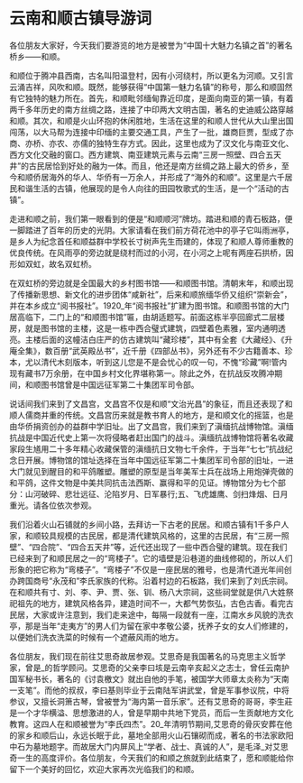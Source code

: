 # 云南和顺古镇导游词
各位朋友大家好，今天我们要游览的地方是被誉为“中国十大魅力名镇之首”的著名桥乡——和顺。

和顺位于腾冲县西南，古名叫阳温登村，因有小河绕村，所以更名为河顺。又引言云涌吉祥，风吹和顺。既然，能够获得“中国第一魅力名镇”的称号，那么和顺固然有它独特的魅力所在。首先，和顺毗邻缅甸靠近印度，是面向南亚的第一镇，有着两千多年历史的南方丝绸之路，连接了中印两大文明古国，著名的史迪威公路穿越和顺。其次，和顺是火山环抱的休闲胜地，生活在这里的和顺人世代从大山里出国闯荡，以大马帮为连接中印缅的主要交通工具，产生了一批，雄商巨贾，型成了亦商、亦桥、亦农、亦儒的独特生存方式。因此，这里也成为了汉文化与南亚文化、西方文化交融的窗口。西方建筑、南亚建筑元素与云南“三房一照壁、四合五天井”的古民居恰到好处的融为一体。而且，他还是南方丝绸之路上最大的侨乡，至今和顺侨居海外的华人、华侨有一万余人，并形成了“海外的和顺”。这里是六千居民和谐生活的古镇，他展现的是令人向往的田园牧歌式的生活，是一个“活动的古镇”。

走进和顺之前，我们第一眼看到的便是“和顺顺河”牌坊。踏进和顺的青石板路，便一脚踏进了百年的历史的光阴。大家请看在我们前方荷花池中的亭子它叫雨洲亭，是乡人为纪念首任和顺益群中学校长寸树声先生而建的，体现了和顺人尊师重教的优良传统。在风雨亭的旁边就是绕村而过的小河，在小河之上呢有两座石拱桥，因形如双虹，故名双虹桥。

在双虹桥的旁边就是全国最大的乡村图书馆——和顺图书馆。清朝末年，和顺出现了传播新思想、新文化的进步团体“咸新社”，后来和顺旅缅华侨又组织“崇新会”，并在本乡成立“阅书报社”。1920_年“阅书报社”扩建为图书馆。和顺图书馆的大门居高临下，二门上的“和顺图书馆”匾，由胡适题写。前面这栋半亭回廊式二层楼房，就是图书馆的主楼，这是一栋中西合璧式建筑，四壁着色素雅，室内通明透亮。主楼后面的这幢洁白庄严的仿古建筑叫“藏珍楼”，其中有全套《大藏经》、《升庵全集》，数百册“武英殿丛书”，近千册《四部丛书》，另外还有不少古籍善本、珍本，尤以清代木刻版本，听到这儿您是不是会忧心的叹一句，不愧“珍藏”啊!管内现有藏书7万余册，在中国乡村文化界堪称第一。除此之外，在抗战反攻腾冲期间，和顺图书馆曾是中国远征军第二十集团军司令部。

说话间我们来到了文昌宫，文昌宫不仅是和顺“文治光昌”的象征，而且还表现了和顺人儒商并重的传统。文昌宫历来就是教书育人的地方，是和顺文化的摇篮，也是由华侨捐资创办的益群中学旧址。出了文昌宫，我们来到了滇缅抗战博物馆。滇缅抗战是中国近代史上第一次将侵略者赶出国门的战斗。滇缅抗战博物馆将著名收藏家段生馗用二十多年精心收藏保管的滇缅抗日文物七千余件，于当年“七七”抗战纪念日开展。博物馆的馆址选择在当年中国远征军第二十集团军司令部的旧址，一进大门就见到醒目的和平鸽雕塑。雕塑的原型是当年美军士兵在战场上用炮弹壳做的和平鸽，这件文物是中美共同抗击法西斯、赢得和平的见证。博物馆分为七个部分：山河破碎、悲壮远征、沦陷岁月、日军暴行;五、飞虎雄鹰、剑扫烽烟、日月重光。请各位依次参观。

我们沿着火山石铺就的乡间小路，去拜访一下古老的民居。和顺古镇有1千多户人家，和顺较具规模的古民居，都是清代建筑风格的，这里的古民居，有“三房一照壁”、“四合院”、“四合五天井”等，近代还出现了一些中西合璧的建筑。现在我们已经来到了和顺民居之一的“弯楼子”。它的墙壁是沿巷道的曲线修砌的，所以人们形象的把它称为“弯楼子”。“弯楼子”不仅是一座民居的雅号，也是清代道光年间创办跨国商号“永茂和”李氏家族的代称。沿着村边的石板路，我们来到了刘氏宗祠。在和顺共有寸、刘、李、尹、贾、张、钏、杨八大宗祠，这些祠堂就是供八大姓祭祀祖先的地方，建筑风格各异，建造时间不一，大都气势恢弘，古色古香。看完古民居，大家或许注意到，我们走来途中，每隔一段就有一座，江南水乡风貌的洗衣亭，那是当年“走夷方”的男人们为留在家中孝敬公婆，抚养子女的女人们修建的，以便她们洗衣洗菜的时候有一个遮蔽风雨的地方。

各位朋友，我们现在前往艾思奇故居参观。艾思奇是我国著名的马克思主义哲学家，曾是_的哲学顾问。艾思奇的父亲李曰垓是云南辛亥起义之志士，曾任云南护国军秘书长，著名的《讨袁檄文》就出自他的手笔，被国学大师章太炎称为“天南一支笔”。而他的叔叔，李曰基则毕业于云南陆军讲武堂，曾是军事参议院，中将参议，又擅长洞箫古琴，曾被誉为“海内第一音乐家”。还有艾思奇的哥哥，李生莊是一个才华横溢、思想激进的人，曾是早期中共地下党员，而后一生贡献地方文化教育。这四人在和顺被誉为“李氏四杰”。20_年清明节期间,艾思奇的骨灰安葬在他的家乡和顺后山，永远长眠于此，墓地全部用火山石镶砌而成，著名的书法家欧阳中石为墓地题字。而故居大门内屏风上“学者、战士、真诚的人”，是毛泽_对艾思奇一生的高度评价。各位朋友，今天我们的和顺之旅就到此结束了，愿和顺能给你留下一个美好的回忆，欢迎大家再次光临我们的和顺。